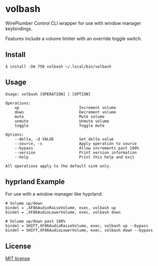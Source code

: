 # volbash

WirePlumber Control CLI wrapper for use with window manager keybindings.

Features include a volume limiter with an override toggle switch.

## Install

```
$ install -Dm 750 volbash ~/.local/bin/volbash
```

## Usage

```
Usage: volbash [OPERATION] | [OPTION]

Operations:
    up                          Increment volume
    down                        Decrement volume
    mute                        Mute volume
    unmute                      Unmute volume
    toggle                      Toggle mute

Options:
    --delta, -d VALUE           Set delta value
    --source, -s                Apply operation to source
    --bypass                    Allow increments past 100%
    --version                   Print version information
    --help                      Print this help and exit

All operations apply to the default sink only.

```

## hyprland Example

For use with a window manager like hyprland:


```
# Volume up/down
bindel = ,XF86AudioRaiseVolume, exec, volbash up
bindel = ,XF86AudioLowerVolume, exec, volbash down

# Volume up/down past 100%
bindel = SHIFT,XF86AudioRaiseVolume, exec, volbash up --bypass
bindel = SHIFT,XF86AudioLowerVolume, exec, volbash down --bypass
```

## License

[MIT license](./LICENSE)
